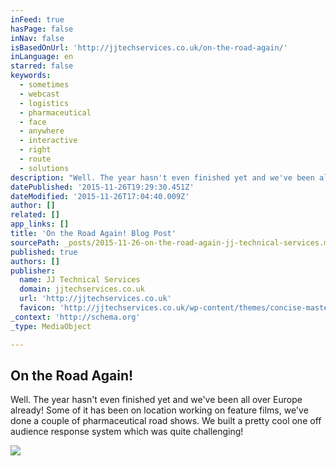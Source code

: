 ```yaml
---
inFeed: true
hasPage: false
inNav: false
isBasedOnUrl: 'http://jjtechservices.co.uk/on-the-road-again/'
inLanguage: en
starred: false
keywords:
  - sometimes
  - webcast
  - logistics
  - pharmaceutical
  - face
  - anywhere
  - interactive
  - right
  - route
  - solutions
description: "Well. The year hasn't even finished yet and we've been all over Europe already! Some of it has been on location working on feature films, we've done a couple of pharmaceutical road shows. We built a pretty cool one off audience response system which was quite challenging!"
datePublished: '2015-11-26T19:29:30.451Z'
dateModified: '2015-11-26T17:04:40.009Z'
author: []
related: []
app_links: []
title: 'On the Road Again! Blog Post'
sourcePath: _posts/2015-11-26-on-the-road-again-jj-technical-services.md
published: true
authors: []
publisher:
  name: JJ Technical Services
  domain: jjtechservices.co.uk
  url: 'http://jjtechservices.co.uk'
  favicon: 'http://jjtechservices.co.uk/wp-content/themes/concise-master/images/favicon.ico'
_context: 'http://schema.org'
_type: MediaObject

---
```

<article style=""><h1>On the Road Again!</h1><p>Well. The year hasn't even finished yet and we've been all over Europe already! Some of it has been on location working on feature films, we've done a couple of pharmaceutical road shows. We built a pretty cool one off audience response system which was quite challenging!</p><img src="http://jjtechservices.co.uk/wp-content/uploads/2015/09/On-The-Road-Again.png" /></article>